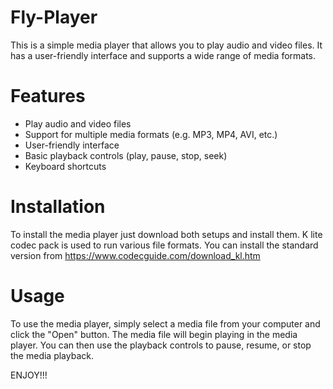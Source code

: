 # Fly-Player
This is a simple media player that allows you to play audio and video files. It has a user-friendly interface and supports a wide range of media formats.

# Features
- Play audio and video files
- Support for multiple media formats (e.g. MP3, MP4, AVI, etc.)
- User-friendly interface
- Basic playback controls (play, pause, stop, seek)
- Keyboard shortcuts
# Installation
To install the media player just download both setups and install them. K lite codec pack is used to run various file formats.
You can install the standard version from 
https://www.codecguide.com/download_kl.htm
# Usage
To use the media player, simply select a media file from your computer and click the "Open" button. The media file will begin playing in the media player. You can then use the playback controls to pause, resume, or stop the media playback.

ENJOY!!!
